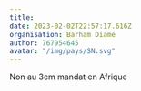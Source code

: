 ```yaml
---
title: 
date: 2023-02-02T22:57:17.616Z
organisation: Barham Diamé 
author: 767954645
avatar: "/img/pays/SN.svg"
---
```


Non au 3em mandat en Afrique 